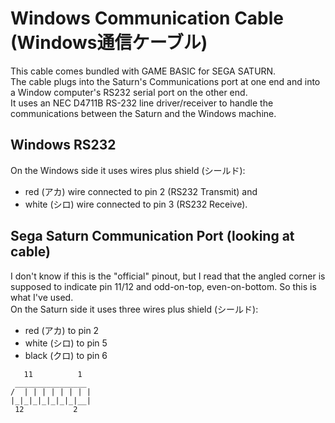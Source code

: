 # Windows Communication Cable (Windows通信ケーブル)
This cable comes bundled with GAME BASIC for SEGA SATURN.<br>
The cable plugs into the Saturn's Communications port at one end and into a Window computer's RS232 serial port on the other end.<br>
It uses an NEC D4711B RS-232 line driver/receiver to handle the communications between the Saturn and the Windows machine.<br>

## Windows RS232
On the Windows side it uses wires plus shield (シールド):<br>
- red (アカ) wire connected to pin 2 (RS232 Transmit) and 
- white (シロ) wire connected to pin 3 (RS232 Receive).<br>

## Sega Saturn Communication Port (looking at cable)
I don't know if this is the "official" pinout, but I read that the angled corner is supposed to indicate pin 11/12 and odd-on-top, even-on-bottom.  So this is what I've used.<br>
On the Saturn side it uses three wires plus shield (シールド):<br>
- red (アカ) to pin 2
- white (シロ) to pin 5
- black (クロ) to pin 6
```
   11          1
 ________________
/  | | | | | | | |
|_|_|_|_|_|_|_|__|
 12           2
```